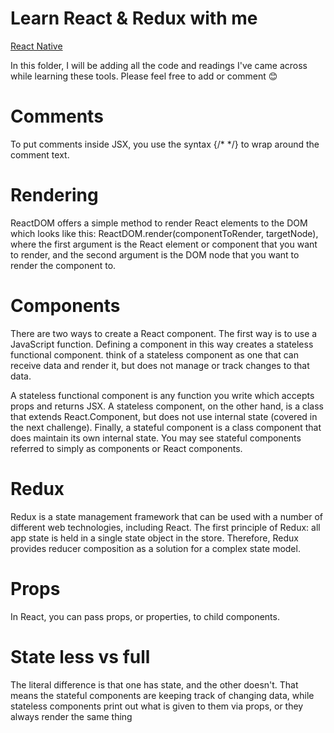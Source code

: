 # Learn React & Redux with me

<a href="https://reactnative.dev/docs/getting-started" target="_blank">React Native</a>

In this folder, I will be adding all the code and readings I've came across while learning these tools. 
Please feel free to add or comment 😊

# Comments 

To put comments inside JSX, you use the syntax {/* */} to wrap around the comment text.

# Rendering 

ReactDOM offers a simple method to render React elements to the DOM which looks like this: ReactDOM.render(componentToRender, targetNode), where the first argument is the React element or component that you want to render, and the second argument is the DOM node that you want to render the component to.

# Components

There are two ways to create a React component. The first way is to use a JavaScript function. Defining a component in this way creates a stateless functional component. think of a stateless component as one that can receive data and render it, but does not manage or track changes to that data.

A stateless functional component is any function you write which accepts props and returns JSX. 
A stateless component, on the other hand, is a class that extends React.Component, but does not use internal state (covered in the next challenge). 
Finally, a stateful component is a class component that does maintain its own internal state. You may see stateful components referred to simply as components or React components.

# Redux 

Redux is a state management framework that can be used with a number of different web technologies, including React. 
The first principle of Redux: all app state is held in a single state object in the store. Therefore, Redux provides reducer composition as a solution for a complex state model.


# Props

 In React, you can pass props, or properties, to child components.

# State less vs full 
The literal difference is that one has state, and the other doesn't. That means the stateful components are keeping track of changing data,
while stateless components print out what is given to them via props, or they always render the same thing
